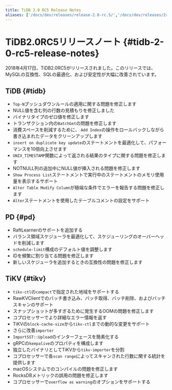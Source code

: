 ```yaml
---
title: TiDB 2.0 RC5 Release Notes
aliases: ['/docs/dev/releases/release-2.0-rc.5/','/docs/dev/releases/2rc5/']
---
```


# TiDB2.0RC5リリースノート {#tidb-2-0-rc5-release-notes}

2018年4月17日、TiDB2.0RC5がリリースされました。このリリースでは、MySQLの互換性、SQLの最適化、および安定性が大幅に改善されています。

## TiDB {#tidb}

-   `Top-N`プッシュダウンルールの適用に関する問題を修正します
-   NULL値を含む列の行数の見積もりを修正しました
-   バイナリタイプのゼロ値を修正します
-   トランザクション内の`BatchGet`の問題を修正します
-   消費スペースを削減するために、 `Add Index`の操作をロールバックしながら書き込まれたデータをクリーンアップします
-   `insert on duplicate key update`のステートメントを最適化して、パフォーマンスを10倍向上させます
-   `UNIX_TIMESTAMP`関数によって返される結果のタイプに関する問題を修正します
-   NOTNULL列の追加中にNULL値が挿入される問題を修正します
-   `Show Process List`ステートメントで実行中のステートメントのメモリ使用量を表示するサポート
-   `Alter Table Modify Column`が極端な条件でエラーを報告する問題を修正します
-   `Alter`ステートメントを使用したテーブルコメントの設定をサポート

## PD {#pd}

-   RaftLearnerのサポートを追加する
-   バランス領域スケジューラを最適化して、スケジューリングのオーバーヘッドを削減します
-   `schedule-limit`構成のデフォルト値を調整します
-   IDを頻繁に割り当てる問題を修正します
-   新しいスケジューラを追加するときの互換性の問題を修正します

## TiKV {#tikv}

-   `tikv-ctl`の`compact`で指定された地域をサポートする
-   RawKVClientでのバッチ書き込み、バッチ取得、バッチ削除、およびバッチスキャンのサポート
-   スナップショットが多すぎるために発生するOOMの問題を修正します
-   コプロセッサーでより詳細なエラー情報を返す
-   TiKVの`block-cache-size`から`tikv-ctl`までの動的な変更をサポート
-   さらに改善`importer`
-   `ImportSST::Upload`のインターフェースを簡素化する
-   gRPCの`keepalive`のプロパティを構成します
-   独立したバイナリとしてTiKVから`tikv-importer`を分割
-   コプロセッサーで各`scan range`によってスキャンされた行数に関する統計を提供します
-   macOSシステムでのコンパイルの問題を修正します
-   RocksDBメトリックの誤用の問題を修正します
-   コプロセッサーで`overflow as warning`のオプションをサポートする
